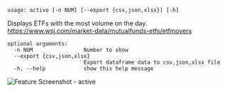 ```
usage: active [-n NUM] [--export {csv,json,xlsx}] [-h]
```

Displays ETFs with the most volume on the day. https://www.wsj.com/market-data/mutualfunds-etfs/etfmovers

```
optional arguments:
  -n NUM                Number to show
  --export {csv,json,xlsx}
                        Export dataframe data to csv,json,xlsx file
  -h, --help            show this help message
```
<img size="1400" alt="Feature Screenshot - active" src="https://user-images.githubusercontent.com/85772166/142040486-56871c37-1359-4527-ba91-0e3736c33fe6.png">
